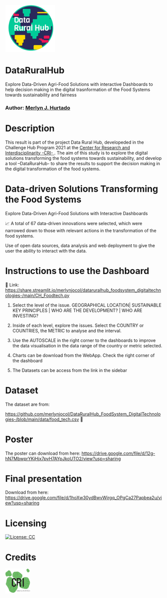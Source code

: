 <img src="https://github.com/merlynjocol/DataRuralHub_FoodSystem_DigitalTechnologies-/blob/main/images_foodtech/planet%26logo.JPG" width="160" height="150">


# DataRuralHub
Explore Data-Driven Agri-Food Solutions with interactive Dashboards to help decision making in the digital trasnformation of the Food Systems towards sustainability and fairness
### **Author:** [Merlyn J. Hurtado](https://github.com/merlynjocol)

# Description

This result is part of the project Data Rural Hub, developeded in the Challenge Hub Program 2021 at the [Center for Research and Interdisciplinarity -CRI- ](https://cri-paris.org/en).
The aim of this study is to explore the digital solutions transforming the food systems towards sustainability, and develop a tool –DataRuraHub- to share the results to support the decision making in the digital transformation of the food systems. 


# Data-driven Solutions Transforming the Food Systems
Explore Data-Driven Agri-Food Solutions with Interactive Dashboards

:chart_with_upwards_trend: A total of 67 data-driven innovations were selected, which were narrowed down to those with relevant actions in the transformation of the food systems.

Use of open data sources, data analysis and  web deployment to give the user the ability to interact with the data. 

# Instructions to use the Dashboard

🔗 Link:  https://share.streamlit.io/merlynjocol/dataruralhub_foodsystem_digitaltechnologies-/main/CH_Foodtech.py

1. Select the level of the issue. GEOGRAPHICAL LOCATION| SUSTAINABLE KEY PRINCIPLES | WHO ARE THE DEVELOPMENT? | WHO ARE INVESTING? 

2. Inside of each level, explore the issues. Select the COUNTRY or COUNTRIES, the METRIC to analyse and the interval.

3. Use the AUTOSCALE in the right corner to the dashboards to improve the data visualisation in the data range of the country or metric selected. 

4.  Charts can be download from the WebApp. Check the right corner of the dashboard

5.  The Datasets can be access from the link in the sidebar 


# Dataset 
 The dataset are from: 
 
 https://github.com/merlynjocol/DataRuralHub_FoodSystem_DigitalTechnologies-/blob/main/data/food_tech.csv   🔴
 
 # Poster
 The poster can download from here: 
 https://drive.google.com/file/d/12g-hN7MbwprYKjHjx7pvH7AYpJkoUTO2/view?usp=sharing
 
 # Final presentation
 Download from here: 
 https://drive.google.com/file/d/1hoXw30ydBwvWjrgq_OPgCa27Papbea2u/view?usp=sharing
 
 # Licensing

[![License: CC](https://img.shields.io/badge/License-MIT-yellow.svg)](https://opensource.org/licenses/MIT)

# Credits
<img src="https://github.com/merlynjocol/AgeGuess-Data-Analysis--Gender-Ethnic-analysis-in-age-guessing/blob/main/logoCRI.jpg" width="80" height="80">
